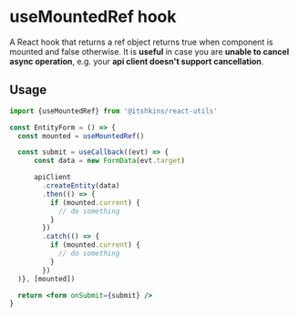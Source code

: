 # useMountedRef hook

A React hook that returns a ref object returns true when component is mounted and false otherwise.
It is __useful__ in case you are __unable to cancel async operation__, e.g. your __api client doesn't support cancellation__.

## Usage

```jsx
import {useMountedRef} from '@itshkins/react-utils'

const EntityForm = () => {
  const mounted = useMountedRef()

  const submit = useCallback((evt) => {
      const data = new FormData(evt.target)

      apiClient
        .createEntity(data)
        .then(() => {
          if (mounted.current) {
            // do something
          }
        })
        .catch(() => {
          if (mounted.current) {
            // do something
          }
        })
  )}, [mounted])

  return <form onSubmit={submit} />
}
```
